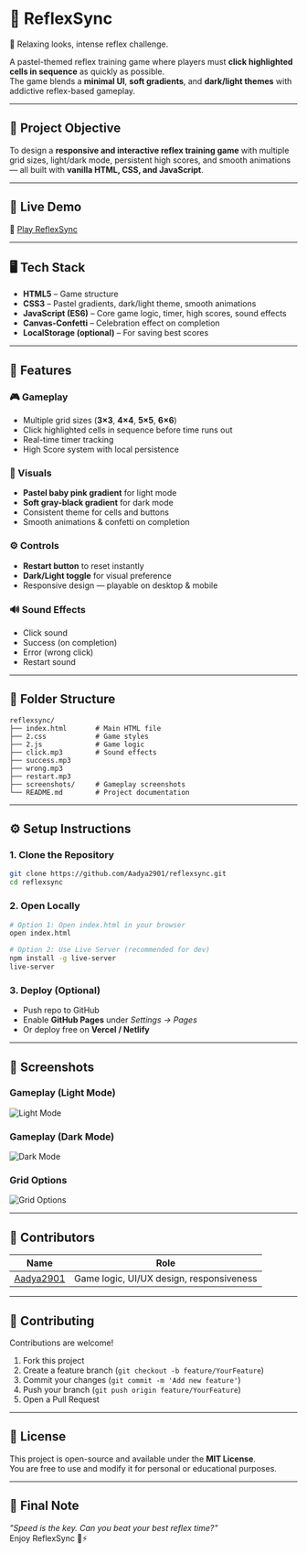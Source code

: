 # 🎯 ReflexSync  
🌸 Relaxing looks, intense reflex challenge.  

A pastel-themed reflex training game where players must **click highlighted cells in sequence** as quickly as possible.  
The game blends a **minimal UI**, **soft gradients**, and **dark/light themes** with addictive reflex-based gameplay.  

---

## 🎯 Project Objective
To design a **responsive and interactive reflex training game** with multiple grid sizes, light/dark mode, persistent high scores, and smooth animations — all built with **vanilla HTML, CSS, and JavaScript**.

---

## 🚀 Live Demo
🔗 [Play ReflexSync](https://your-deployment-link-here.com)  

---

## 🖥️ Tech Stack
- **HTML5** – Game structure  
- **CSS3** – Pastel gradients, dark/light theme, smooth animations  
- **JavaScript (ES6)** – Core game logic, timer, high scores, sound effects  
- **Canvas-Confetti** – Celebration effect on completion  
- **LocalStorage (optional)** – For saving best scores  

---

## 🌟 Features

### 🎮 Gameplay
- Multiple grid sizes (**3×3**, **4×4**, **5×5**, **6×6**)  
- Click highlighted cells in sequence before time runs out  
- Real-time timer tracking  
- High Score system with local persistence  

### 🎨 Visuals
- **Pastel baby pink gradient** for light mode  
- **Soft gray-black gradient** for dark mode  
- Consistent theme for cells and buttons  
- Smooth animations & confetti on completion  

### ⚙️ Controls
- **Restart button** to reset instantly  
- **Dark/Light toggle** for visual preference  
- Responsive design — playable on desktop & mobile  

### 🔊 Sound Effects
- Click sound  
- Success (on completion)  
- Error (wrong click)  
- Restart sound  

---

## 📁 Folder Structure
```
reflexsync/
├── index.html       # Main HTML file
├── 2.css            # Game styles
├── 2.js             # Game logic
├── click.mp3        # Sound effects
├── success.mp3
├── wrong.mp3
├── restart.mp3
├── screenshots/     # Gameplay screenshots
└── README.md        # Project documentation
```

---

## ⚙️ Setup Instructions

### 1. Clone the Repository
```bash
git clone https://github.com/Aadya2901/reflexsync.git
cd reflexsync
```

### 2. Open Locally
```bash
# Option 1: Open index.html in your browser
open index.html

# Option 2: Use Live Server (recommended for dev)
npm install -g live-server
live-server
```

### 3. Deploy (Optional)
- Push repo to GitHub  
- Enable **GitHub Pages** under *Settings → Pages*  
- Or deploy free on **Vercel / Netlify**  

---

## 📸 Screenshots

### Gameplay (Light Mode)  
![Light Mode](screenshots/light_mode.png)

### Gameplay (Dark Mode)  
![Dark Mode](screenshots/dark_mode.png)

### Grid Options  
![Grid Options](screenshots/grid_options.png)

---

## 👥 Contributors

| Name                                                | Role                                    |
|-----------------------------------------------------|-----------------------------------------|
| [Aadya2901](https://github.com/Aadya2901)           | Game logic, UI/UX design, responsiveness |

---

## 🤝 Contributing
Contributions are welcome!  

1. Fork this project  
2. Create a feature branch (`git checkout -b feature/YourFeature`)  
3. Commit your changes (`git commit -m 'Add new feature'`)  
4. Push your branch (`git push origin feature/YourFeature`)  
5. Open a Pull Request  

---

## 📝 License
This project is open-source and available under the **MIT License**.  
You are free to use and modify it for personal or educational purposes.  

---

## 💬 Final Note
*"Speed is the key. Can you beat your best reflex time?"*  
Enjoy ReflexSync 🌸⚡  
